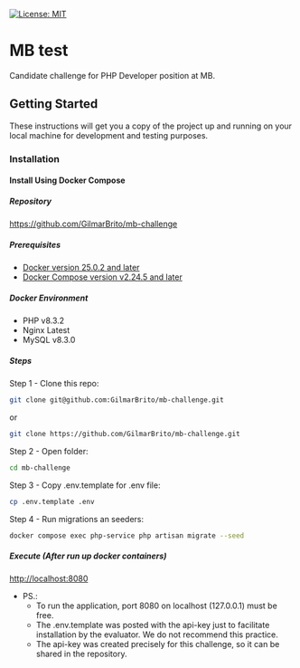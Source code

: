 [![License: MIT](https://img.shields.io/badge/License-MIT-brightgreen.svg)](https://opensource.org/licenses/MIT)

# MB test
Candidate challenge for PHP Developer position at MB.

## Getting Started
These instructions will get you a copy of the project up and running on your local machine for development and testing purposes.

### Installation

#### Install Using Docker Compose

##### Repository
https://github.com/GilmarBrito/mb-challenge

##### Prerequisites
- [Docker version 25.0.2 and later](https://docs.docker.com/engine/install/)
- [Docker Compose version v2.24.5 and later](https://docs.docker.com/compose/install/)

##### Docker Environment

- PHP v8.3.2
- Nginx Latest
- MySQL v8.3.0

##### Steps
Step 1 - Clone this repo:

```BASH
git clone git@github.com:GilmarBrito/mb-challenge.git
```
or
```BASH
git clone https://github.com/GilmarBrito/mb-challenge.git
```

Step 2 - Open folder:

```BASH
cd mb-challenge
```

Step 3 - Copy .env.template for .env file:

```BASH
cp .env.template .env
```

Step 4 - Run migrations an seeders:

```BASH
docker compose exec php-service php artisan migrate --seed
```

##### Execute (After run up docker containers)

[http://localhost:8080](http://localhost:8080)

* PS.:
  - To run the application, port 8080 on localhost (127.0.0.1) must be free.
  - The .env.template was posted with the api-key just to facilitate installation by the evaluator. We do not recommend this practice.
  - The api-key was created precisely for this challenge, so it can be shared in the repository.
